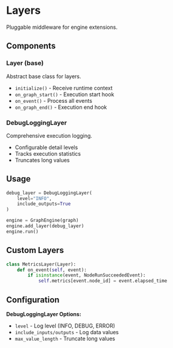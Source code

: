 # Layers

Pluggable middleware for engine extensions.

## Components

### Layer (base)

Abstract base class for layers.

- `initialize()` - Receive runtime context
- `on_graph_start()` - Execution start hook
- `on_event()` - Process all events
- `on_graph_end()` - Execution end hook

### DebugLoggingLayer

Comprehensive execution logging.

- Configurable detail levels
- Tracks execution statistics
- Truncates long values

## Usage

```python
debug_layer = DebugLoggingLayer(
    level="INFO",
    include_outputs=True
)

engine = GraphEngine(graph)
engine.add_layer(debug_layer)
engine.run()
```

## Custom Layers

```python
class MetricsLayer(Layer):
    def on_event(self, event):
        if isinstance(event, NodeRunSucceededEvent):
            self.metrics[event.node_id] = event.elapsed_time
```

## Configuration

**DebugLoggingLayer Options:**

- `level` - Log level (INFO, DEBUG, ERROR)
- `include_inputs/outputs` - Log data values
- `max_value_length` - Truncate long values
